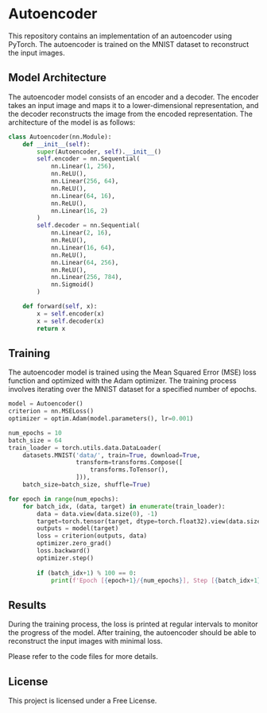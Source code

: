 # Autoencoder

This repository contains an implementation of an autoencoder using PyTorch. The autoencoder is trained on the MNIST dataset to reconstruct the input images.

## Model Architecture
The autoencoder model consists of an encoder and a decoder. The encoder takes an input image and maps it to a lower-dimensional representation, and the decoder reconstructs the image from the encoded representation. The architecture of the model is as follows:

```python
class Autoencoder(nn.Module):
    def __init__(self):
        super(Autoencoder, self).__init__()
        self.encoder = nn.Sequential(
            nn.Linear(1, 256),
            nn.ReLU(),
            nn.Linear(256, 64),
            nn.ReLU(),
            nn.Linear(64, 16),
            nn.ReLU(),
            nn.Linear(16, 2)
        )
        self.decoder = nn.Sequential(
            nn.Linear(2, 16),
            nn.ReLU(),
            nn.Linear(16, 64),
            nn.ReLU(),
            nn.Linear(64, 256),
            nn.ReLU(),
            nn.Linear(256, 784),
            nn.Sigmoid()
        )

    def forward(self, x):
        x = self.encoder(x)
        x = self.decoder(x)
        return x
```

## Training
The autoencoder model is trained using the Mean Squared Error (MSE) loss function and optimized with the Adam optimizer. The training process involves iterating over the MNIST dataset for a specified number of epochs.

```python
model = Autoencoder()
criterion = nn.MSELoss()
optimizer = optim.Adam(model.parameters(), lr=0.001)

num_epochs = 10
batch_size = 64
train_loader = torch.utils.data.DataLoader(
    datasets.MNIST('data/', train=True, download=True,
                   transform=transforms.Compose([
                       transforms.ToTensor(),
                   ])),
    batch_size=batch_size, shuffle=True)

for epoch in range(num_epochs):
    for batch_idx, (data, target) in enumerate(train_loader):
        data = data.view(data.size(0), -1)
        target=torch.tensor(target, dtype=torch.float32).view(data.size(0), -1)
        outputs = model(target)
        loss = criterion(outputs, data)
        optimizer.zero_grad()
        loss.backward()
        optimizer.step()
        
        if (batch_idx+1) % 100 == 0:
            print(f'Epoch [{epoch+1}/{num_epochs}], Step [{batch_idx+1}/{len(train_loader)}], Loss: {loss.item():.4f}')
```

## Results
During the training process, the loss is printed at regular intervals to monitor the progress of the model. After training, the autoencoder should be able to reconstruct the input images with minimal loss.

Please refer to the code files for more details.

## License

This project is licensed under a Free License.
